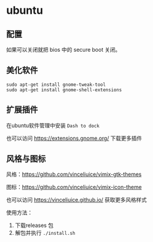 # ubuntu

## 配置

如果可以关闭就把 bios 中的 secure boot 关闭。

## 美化软件

```
sudo apt-get install gnome-tweak-tool
sudo apt-get install gnome-shell-extensions
```

## 扩展插件

在ubuntu软件管理中安装  `Dash to dock`

也可以访问  <https://extensions.gnome.org/> 下载更多插件

## 风格与图标

风格：<https://github.com/vinceliuice/vimix-gtk-themes>

图标：<https://github.com/vinceliuice/vimix-icon-theme>

也可以访问 <https://vinceliuice.github.io/> 获取更多风格样式

使用方法：

1. 下载releases 包
2. 解包并执行 `./install.sh`

